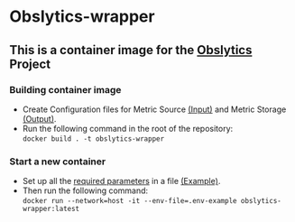 # Obslytics-wrapper
## This is a container image for the [Obslytics](https://github.com/thanos-community/obslytics) Project

### Building container image
* Create Configuration files for Metric Source [(Input)](https://github.com/4n4nd/obslytics-wrapper/blob/a4ef9dcc7c463b0c434308a74c5e07adb8a7b8fd/example-input-config.yaml) 
    and Metric Storage [(Output)](https://github.com/4n4nd/obslytics-wrapper/blob/a4ef9dcc7c463b0c434308a74c5e07adb8a7b8fd/example-storage-config.yaml).
* Run the following command in the root of the repository: <br>
    `docker build . -t obslytics-wrapper`
  
### Start a new container
* Set up all the [required parameters](https://github.com/4n4nd/obslytics-wrapper/blob/main/run.sh#L1-L11) 
    in a file [(Example)](https://github.com/4n4nd/obslytics-wrapper/blob/a4ef9dcc7c463b0c434308a74c5e07adb8a7b8fd/.env-example).
* Then run the following command: <br>
    `docker run --network=host -it --env-file=.env-example obslytics-wrapper:latest`